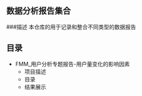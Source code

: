 ## 数据分析报告集合

###描述
本仓库的用于记录和整合不同类型的数据报告<br>

## 目录
+ FMM_用户分析专题报告-用户量变化的影响因素
  + 项目描述
  + 目录
  + 结果展示
